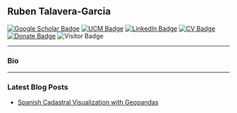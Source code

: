 ## Ruben Talavera-Garcia

[![Google Scholar Badge](https://img.shields.io/badge/Google-Scholar-lightgrey)](https://scholar.google.com/citations?user=3QOiyqUAAAAJ&hl=es)
[![UCM Badge](https://img.shields.io/badge/UCM-tGIS-orange)](https://www.ucm.es/tgis)
[![LinkedIn Badge](https://img.shields.io/badge/My-LinkedIn-blue)](https://www.linkedin.com/in/rtalaveragarcia-ambientologo)
[![CV Badge](https://img.shields.io/badge/My-CV-critical)](https://www.rtalaverag.com/cv/)
[![Donate Badge](https://img.shields.io/badge/Donate-Buy%20me%20a%20coffee-yellowgreen.svg)](https://www.buymeacoffee.com/rtalaverag)
![Visitor Badge](https://visitor-badge.laobi.icu/badge?page_id=rtalaverag.rtalaverag)

---

### Bio

---

### Latest Blog Posts

<!-- HASHNODE:START -->
- [Spanish Cadastral Visualization with Geopandas](https://www.rtalaverag.com/posts/2021/05/blog-post-buildings/)
<!-- HASHNODE:END -->
